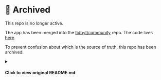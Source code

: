 # :pushpin: Archived

This repo is no longer active.

The app has been merged into the
[tidbyt/community](https://github.com/tidbyt/community) repo. The code lives
[here](https://github.com/tidbyt/community/tree/main/apps/fuzzyclock).

To prevent confusion about which is the source of truth, this repo has been archived.

<details>
<summary><h4>Click to view original README.md</h4></summary>

# tidbyt-fuzzy-clock

Display the time in a groovy, human-readable way.

## Quick start
1. Install [`pixlet`](https://github.com/tidbyt/pixlet)
2. Run `pixlet serve fuzzy_clock.star`
3. Go to [http://localhost:8080](http://localhost:8080)
    1. `?tz=US/Central` can be passed to set the timezone.

![Preview](https://raw.githubusercontent.com/mtimkovich/tidbyt-fuzzy-clock/main/fuzzy_clock.gif)
